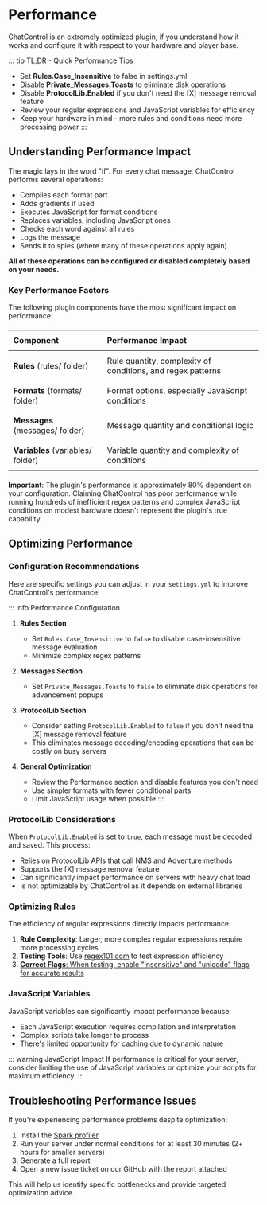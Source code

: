 # Performance

ChatControl is an extremely optimized plugin, if you understand how it works and configure it with respect to your hardware and player base.

::: tip TL;DR - Quick Performance Tips
* Set **Rules.Case_Insensitive** to false in settings.yml
* Disable **Private_Messages.Toasts** to eliminate disk operations
* Disable **ProtocolLib.Enabled** if you don't need the [X] message removal feature
* Review your regular expressions and JavaScript variables for efficiency
* Keep your hardware in mind - more rules and conditions need more processing power
:::

## Understanding Performance Impact

The magic lays in the word "if". For every chat message, ChatControl performs several operations:

* Compiles each format part
* Adds gradients if used
* Executes JavaScript for format conditions
* Replaces variables, including JavaScript ones
* Checks each word against all rules
* Logs the message
* Sends it to spies (where many of these operations apply again)

**All of these operations can be configured or disabled completely based on your needs.**

### Key Performance Factors

The following plugin components have the most significant impact on performance:

| Component | Performance Impact |
|-----------|-------------------|
| **Rules** (rules/ folder) | Rule quantity, complexity of conditions, and regex patterns |
| **Formats** (formats/ folder) | Format options, especially JavaScript conditions |
| **Messages** (messages/ folder) | Message quantity and conditional logic |
| **Variables** (variables/ folder) | Variable quantity and complexity of conditions |

**Important**: The plugin's performance is approximately 80% dependent on your configuration. Claiming ChatControl has poor performance while running hundreds of inefficient regex patterns and complex JavaScript conditions on modest hardware doesn't represent the plugin's true capability.

## Optimizing Performance

### Configuration Recommendations

Here are specific settings you can adjust in your `settings.yml` to improve ChatControl's performance:

::: info Performance Configuration
1. **Rules Section**
   * Set `Rules.Case_Insensitive` to `false` to disable case-insensitive message evaluation
   * Minimize complex regex patterns

2. **Messages Section**
   * Set `Private_Messages.Toasts` to `false` to eliminate disk operations for advancement popups

3. **ProtocolLib Section** 
   * Consider setting `ProtocolLib.Enabled` to `false` if you don't need the [X] message removal feature
   * This eliminates message decoding/encoding operations that can be costly on busy servers

4. **General Optimization**
   * Review the Performance section and disable features you don't need
   * Use simpler formats with fewer conditional parts
   * Limit JavaScript usage when possible
:::

### ProtocolLib Considerations

When `ProtocolLib.Enabled` is set to `true`, each message must be decoded and saved. This process:

* Relies on ProtocolLib APIs that call NMS and Adventure methods
* Supports the [X] message removal feature
* Can significantly impact performance on servers with heavy chat load
* Is not optimizable by ChatControl as it depends on external libraries

### Optimizing Rules

The efficiency of regular expressions directly impacts performance:

1. **Rule Complexity**: Larger, more complex regular expressions require more processing cycles
2. **Testing Tools**: Use [regex101.com](https://regex101.com) to test expression efficiency
3. <u>**Correct Flags**: When testing, enable "insensitive" and "unicode" flags for accurate results</u>

### JavaScript Variables

JavaScript variables can significantly impact performance because:

* Each JavaScript execution requires compilation and interpretation
* Complex scripts take longer to process
* There's limited opportunity for caching due to dynamic nature

::: warning JavaScript Impact
If performance is critical for your server, consider limiting the use of JavaScript variables or optimize your scripts for maximum efficiency.
:::

## Troubleshooting Performance Issues

If you're experiencing performance problems despite optimization:

1. Install the [Spark profiler](https://github.com/lucko/spark)
2. Run your server under normal conditions for at least 30 minutes (2+ hours for smaller servers)
3. Generate a full report
4. Open a new issue ticket on our GitHub with the report attached

This will help us identify specific bottlenecks and provide targeted optimization advice.

<style>
table {
  width: 100%;
  border-collapse: collapse;
  margin: 20px 0;
}

th {
  background-color: var(--vp-c-bg-soft);
  font-weight: bold;
  text-align: left;
  padding: 10px;
}

td {
  border-top: 1px solid var(--vp-c-divider);
  padding: 10px;
}

.dark th {
  background-color: var(--vp-c-bg-soft-dark);
}
</style>